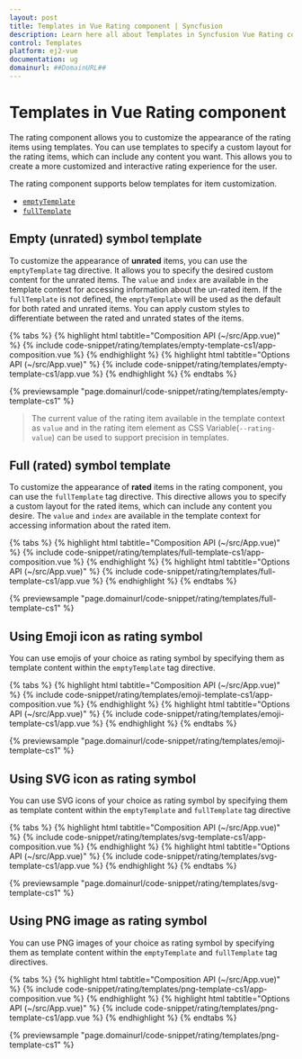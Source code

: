 ```yaml
---
layout: post
title: Templates in Vue Rating component | Syncfusion
description: Learn here all about Templates in Syncfusion Vue Rating component of Syncfusion Essential JS 2 and more.
control: Templates 
platform: ej2-vue
documentation: ug
domainurl: ##DomainURL##
---
```


# Templates in Vue Rating component

The rating component allows you to customize the appearance of the rating items using templates. You can use templates to specify a custom layout for the rating items, which can include any content you want. This allows you to create a more customized and interactive rating experience for the user.

The rating component supports below templates for item customization.

* [`emptyTemplate`](https://ej2.syncfusion.com/vue/documentation/api/rating/#emptytemplate)
* [`fullTemplate`](https://ej2.syncfusion.com/vue/documentation/api/rating/#fulltemplate)

## Empty (unrated) symbol template

To customize the appearance of **unrated** items, you can use the `emptyTemplate` tag directive. It allows you to specify the desired custom content for the unrated items. The `value` and `index` are available in the template context for accessing information about the un-rated item.
If the `fullTemplate` is not defined, the `emptyTemplate` will be used as the default for both rated and unrated items. You can apply custom styles to differentiate between the rated and unrated states of the items.

{% tabs %}
{% highlight html tabtitle="Composition API (~/src/App.vue)" %}
{% include code-snippet/rating/templates/empty-template-cs1/app-composition.vue %}
{% endhighlight %}
{% highlight html tabtitle="Options API (~/src/App.vue)" %}
{% include code-snippet/rating/templates/empty-template-cs1/app.vue %}
{% endhighlight %}
{% endtabs %}
        
{% previewsample "page.domainurl/code-snippet/rating/templates/empty-template-cs1" %}

> The current value of the rating item available in the template context as `value` and in the rating item element as CSS Variable(`--rating-value`) can be used to support precision in templates.

## Full (rated) symbol template

To customize the appearance of **rated** items in the rating component, you can use the `fullTemplate` tag directive. This directive allows you to specify a custom layout for the rated items, which can include any content you desire. The `value` and `index` are available in the template context for accessing information about the rated item.

{% tabs %}
{% highlight html tabtitle="Composition API (~/src/App.vue)" %}
{% include code-snippet/rating/templates/full-template-cs1/app-composition.vue %}
{% endhighlight %}
{% highlight html tabtitle="Options API (~/src/App.vue)" %}
{% include code-snippet/rating/templates/full-template-cs1/app.vue %}
{% endhighlight %}
{% endtabs %}
        
{% previewsample "page.domainurl/code-snippet/rating/templates/full-template-cs1" %}

## Using Emoji icon as rating symbol

You can use emojis of your choice as rating symbol by specifying them as template content within the `emptyTemplate` tag directive.

{% tabs %}
{% highlight html tabtitle="Composition API (~/src/App.vue)" %}
{% include code-snippet/rating/templates/emoji-template-cs1/app-composition.vue %}
{% endhighlight %}
{% highlight html tabtitle="Options API (~/src/App.vue)" %}
{% include code-snippet/rating/templates/emoji-template-cs1/app.vue %}
{% endhighlight %}
{% endtabs %}
        
{% previewsample "page.domainurl/code-snippet/rating/templates/emoji-template-cs1" %}

## Using SVG icon as rating symbol

You can use SVG icons of your choice as rating symbol by specifying them as template content within the `emptyTemplate` and `fullTemplate` tag directive

{% tabs %}
{% highlight html tabtitle="Composition API (~/src/App.vue)" %}
{% include code-snippet/rating/templates/svg-template-cs1/app-composition.vue %}
{% endhighlight %}
{% highlight html tabtitle="Options API (~/src/App.vue)" %}
{% include code-snippet/rating/templates/svg-template-cs1/app.vue %}
{% endhighlight %}
{% endtabs %}
        
{% previewsample "page.domainurl/code-snippet/rating/templates/svg-template-cs1" %}

## Using PNG image as rating symbol

You can use PNG images of your choice as rating symbol by specifying them as template content within the `emptyTemplate` and `fullTemplate` tag directives.

{% tabs %}
{% highlight html tabtitle="Composition API (~/src/App.vue)" %}
{% include code-snippet/rating/templates/png-template-cs1/app-composition.vue %}
{% endhighlight %}
{% highlight html tabtitle="Options API (~/src/App.vue)" %}
{% include code-snippet/rating/templates/png-template-cs1/app.vue %}
{% endhighlight %}
{% endtabs %}
        
{% previewsample "page.domainurl/code-snippet/rating/templates/png-template-cs1" %}